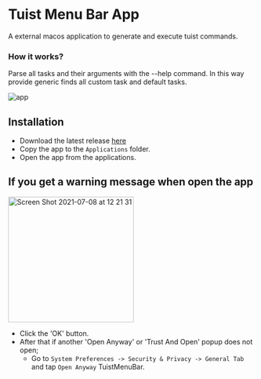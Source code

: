 # Tuist Menu Bar App

A external macos application to generate and execute tuist commands.

### How it works?

Parse all tasks and their arguments with the --help command. In this way provide generic finds all custom task and default tasks.

![app](https://user-images.githubusercontent.com/33103753/152968815-1b7c0adb-f3ae-4279-b60e-1f5c878319ad.gif)

## Installation

- Download the latest release [here](https://github.com/aytugsevgi/TuistMenuBar/raw/main/DmgFile/TuistMenuBar.dmg)
- Copy the app to the `Applications` folder.
- Open the app from the applications.

## If you get a warning message when open the app

<img width="256" alt="Screen Shot 2021-07-08 at 12 21 31" src="https://user-images.githubusercontent.com/33103753/124898191-a2668800-dfe7-11eb-93f8-1e384e7ef8b7.png">

- Click the 'OK' button.
- After that if another 'Open Anyway' or 'Trust And Open' popup does not open;
  - Go to `System Preferences -> Security & Privacy -> General Tab` and tap `Open Anyway` TuistMenuBar.
